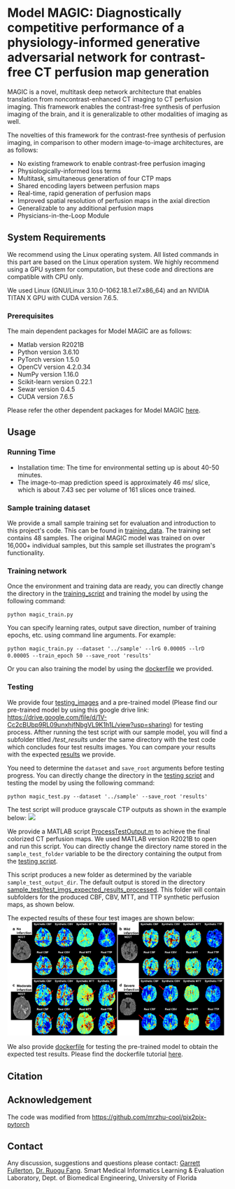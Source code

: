 # Model MAGIC: Diagnostically competitive performance of a physiology-informed generative adversarial network for contrast-free CT perfusion map generation

MAGIC is a novel, multitask deep network architecture that enables translation from noncontrast-enhanced CT imaging to CT perfusion imaging. This framework enables the contrast-free synthesis of perfusion imaging of the brain, and it is generalizable to other modalities of imaging as well.

The novelties of this framework for the contrast-free synthesis of perfusion imaging, in comparison to other modern image-to-image architectures, are as follows: 
- No existing framework to enable contrast-free perfusion imaging
- Physiologically-informed loss terms
- Multitask, simultaneous generation of four CTP maps 
- Shared encoding layers between perfusion maps
- Real-time, rapid generation of perfusion maps
- Improved spatial resolution of perfusion maps in the axial direction
- Generalizable to any additional perfusion maps
- Physicians-in-the-Loop Module

## System Requirements

We recommend using the Linux operating system. All listed commands in this part are based on the Linux operation system. We highly recommend using a GPU system for computation, but these code and directions are compatible with CPU only. 

We used Linux (GNU/Linux 3.10.0-1062.18.1.el7.x86_64) and an NVIDIA TITAN X GPU with CUDA version 7.6.5. 
### Prerequisites
The main dependent packages for Model MAGIC are as follows:
- Matlab version R2021B
- Python version 3.6.10
- PyTorch version 1.5.0
- OpenCV version 4.2.0.34
- NumPy version 1.16.0
- Scikit-learn version 0.22.1
- Sewar version 0.4.5
- CUDA version 7.6.5

Please refer the other dependent packages for Model MAGIC [here](magic_env.yml).

## Usage
### Running Time
- Installation time: The time for environmental setting up is about 40-50 minutes. 
- The image-to-map prediction speed is approximately 46 ms/ slice, which is about 7.43 sec per volume of 161 slices once trained.

### Sample training dataset
We provide a small sample training set for evaluation and introduction to this project's code. This can be found in [training_data](sample_train/). The training set contains 48 samples. The original MAGIC model was trained on over 16,000+ individual samples, but this sample set illustrates the program's functionality.

### Training network
Once the environment and training data are ready, you can directly change the directory in the [training_script](code/magic_train.py) and training the model by using the following command:
```
python magic_train.py 
```
You can specify learning rates, output save direction, number of training epochs, etc. using command line arguments. For example:  
```
python magic_train.py --dataset '../sample' --lrG 0.00005 --lrD 0.00005 --train_epoch 50 --save_root 'results' 
```
Or you can also training the model by using the [dockerfile](docker/train_docker) we provided. 

### Testing 
We provide four [testing_images](sample_test/test_imgs) and a pre-trained model (Please find our pre-trained model by using this google drive link: https://drive.google.com/file/d/1V-Cc2cBUbp9RL09unxhjfNbgVL9K1h1L/view?usp=sharing) for testing process. Afther running the test script with our sample model, you will find a subfolder titled */test_results* under the same directory with the test code which concludes four test results images. You can compare your results with the expected [results](sample_test/test_imgs_expected_results) we provide.

You need to determine the ```dataset``` and ```save_root``` arguments before testing progress. 
You can directly change the directory in the [testing script](code/magic_test.py) and testing the model by using the following command:
```
python magic_test.py --dataset '../sample' --save_root 'results' 
```

The test script will produce grayscale CTP outputs as shown in the example below:
![](https://github.com/lab-smile/Model-MAGIC/blob/main/img/expected_results_test_output.png)

We provide a MATLAB script [ProcessTestOutput.m](post/ProcessTestOutput.m) to achieve the final colorized CT perfusion maps. We used MATLAB version R2021B to open and run this script. You can directly change the directory name stored in the ```sample_test_folder``` variable to be the directory containing the output from the [testing script](code/magic_test.py). 

This script produces a new folder as determined by the variable ```sample_test_output_dir```. The default output is stored in the directory [sample_test/test_imgs_expected_results_processed](sample_test/test_imgs_expected_results_processed). This folder will contain subfolders for the produced CBF, CBV, MTT, and TTP synthetic perfusion maps, as shown below.

The expected results of these four test images are shown below:
![](https://github.com/lab-smile/Model-MAGIC/blob/main/img/expected_results.png)

We also provide [dockerfile](docker/test_docker) for testing the pre-trained model to obtain the expected test results. Please find the dockerfile tutorial [here](docker/).

## Citation

## Acknowledgement
The code was modified from https://github.com/mrzhu-cool/pix2pix-pytorch

## Contact
Any discussion, suggestions and questions please contact:
[Garrett Fullerton](mailto:gfullerton245@gmail.com), [Dr. Ruogu Fang](mailto:ruogu.fang@bme.ufl.edu).
Smart Medical Informatics Learning & Evaluation Laboratory, Dept. of Biomedical Engineering, University of Florida
